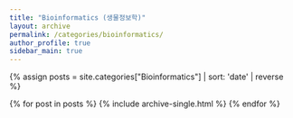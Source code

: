 ```yaml
---
title: "Bioinformatics (생물정보학)"
layout: archive
permalink: /categories/bioinformatics/
author_profile: true
sidebar_main: true
---
```


{% assign posts = site.categories["Bioinformatics"] | sort: 'date' | reverse %}

{% for post in posts %}
  {% include archive-single.html %}
{% endfor %}